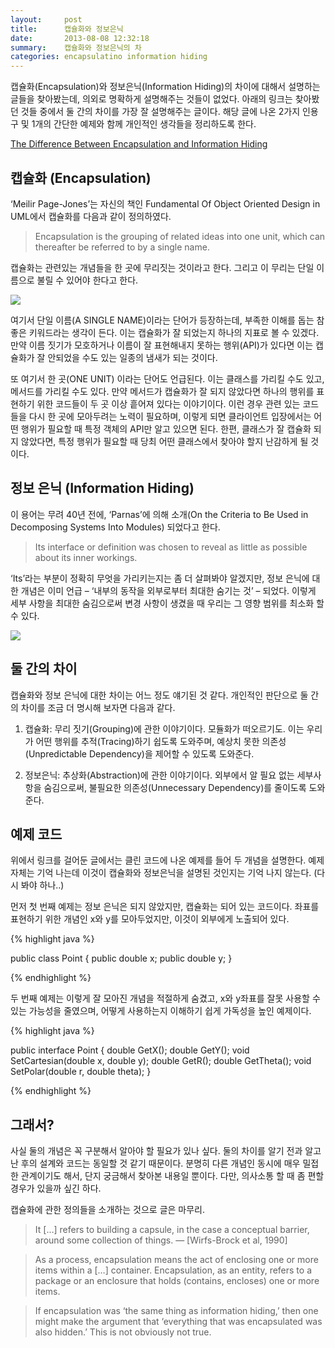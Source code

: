```yaml
---
layout:     post
title:      캡슐화와 정보은닉
date:       2013-08-08 12:32:18
summary:    캡슐화와 정보은닉의 차
categories: encapsulatino information hiding
---
```


캡슐화(Encapsulation)와 정보은닉(Information Hiding)의 차이에 대해서 설명하는 글들을 찾아봤는데, 의외로 명확하게 설명해주는 것들이 없었다. 아래의 링크는 찾아봤던 것들 중에서 둘 간의 차이를 가장 잘 설명해주는 글이다. 해당 글에 나온 2가지 인용구 및 1개의 간단한 예제와 함께 개인적인 생각들을 정리하도록 한다.

[The Difference Between Encapsulation and Information Hiding](http://stefanoricciardi.com/2009/12/06/encapsulation-and-information-hiding/)


## 캡슐화 (Encapsulation)

‘Meilir Page-Jones’는 자신의 책인 Fundamental Of Object Oriented Design in UML에서 캡슐화를 다음과 같이 정의하였다.

> Encapsulation is the grouping of related ideas into one unit, which can thereafter be referred to by a single name.

캡슐화는 관련있는 개념들을 한 곳에 무리짓는 것이라고 한다. 그리고 이 무리는 단일 이름으로 불릴 수 있어야 한다고 한다.

![](https://opentypo.files.wordpress.com/2013/08/l-glutamine-capsule-body-building-jlcl032.jpg)

여기서 단일 이름(A SINGLE NAME)이라는 단어가 등장하는데, 부족한 이해를 돕는 참 좋은 키워드라는 생각이 든다. 이는 캡슐화가 잘 되었는지 하나의 지표로 볼 수 있겠다. 만약 이름 짓기가 모호하거나 이름이 잘 표현해내지 못하는 행위(API)가 있다면 이는 캡슐화가 잘 안되었을 수도 있는 일종의 냄새가 되는 것이다.

또 여기서 한 곳(ONE UNIT) 이라는 단어도 언급된다. 이는 클래스를 가리킬 수도 있고, 메서드를 가리킬 수도 있다. 만약 메서드가 캡슐화가 잘 되지 않았다면 하나의 행위를 표현하기 위한 코드들이 두 곳 이상 흩어져 있다는 이야기이다. 이런 경우 관련 있는 코드들을 다시 한 곳에 모아두려는 노력이 필요하며, 이렇게 되면 클라이언트 입장에서는 어떤 행위가 필요할 때 특정 객체의 API만 알고 있으면 된다. 한편, 클래스가 잘 캡슐화 되지 않았다면, 특정 행위가 필요할 때 당최 어떤 클래스에서 찾아야 할지 난감하게 될 것이다.


## 정보 은닉 (Information Hiding)

이 용어는 무려 40년 전에, ‘Parnas’에 의해 소개(On the Criteria to Be Used in Decomposing Systems Into Modules) 되었다고 한다.

> Its interface or definition was chosen to reveal as little as possible about its inner workings.

‘Its’라는 부분이 정확히 무엇을 가리키는지는 좀 더 살펴봐야 알겠지만, 정보 은닉에 대한 개념은 이미 언급 – ‘내부의 동작을 외부로부터 최대한 숨기는 것’ – 되었다. 이렇게 세부 사항을 최대한 숨김으로써 변경 사항이 생겼을 때 우리는 그 영향 범위를 최소화 할 수 있다.

![](https://opentypo.files.wordpress.com/2013/08/hide-or-seek.png)


## 둘 간의 차이

캡슐화와 정보 은닉에 대한 차이는 어느 정도 얘기된 것 같다. 개인적인 판단으로 둘 간의 차이를 조금 더 명시해 보자면 다음과 같다.

1. 캡슐화: 무리 짓기(Grouping)에 관한 이야기이다. 모듈화가 떠오르기도. 이는 우리가 어떤 행위를 추적(Tracing)하기 쉽도록 도와주며, 예상치 못한 의존성(Unpredictable Dependency)을 제어할 수 있도록 도와준다.

2. 정보은닉: 추상화(Abstraction)에 관한 이야기이다. 외부에서 알 필요 없는 세부사항을 숨김으로써, 불필요한 의존성(Unnecessary Dependency)를 줄이도록 도와준다.


## 예제 코드

위에서 링크를 걸어둔 글에서는 클린 코드에 나온 예제를 들어 두 개념을 설명한다. 예제 자체는 기억 나는데 이것이 캡슐화와 정보은닉을 설명된 것인지는 기억 나지 않는다. (다시 봐야 하나..)

먼저 첫 번째 예제는 정보 은닉은 되지 않았지만, 캡슐화는 되어 있는 코드이다. 좌표를 표현하기 위한 개념인 x와 y를 모아두었지만, 이것이 외부에게 노출되어 있다.

{% highlight java %}

public class Point {
    public double x;
    public double y;
}

{% endhighlight %}

두 번째 예제는 이렇게 잘 모아진 개념을 적절하게 숨겼고, x와 y좌표를 잘못 사용할 수 있는 가능성을 줄였으며, 어떻게 사용하는지 이해하기 쉽게 가독성을 높인 예제이다.

{% highlight java %}

public interface Point {
    double GetX();
    double GetY();
    void SetCartesian(double x, double y);
    double GetR();
    double GetTheta();
    void SetPolar(double r, double theta);
}

{% endhighlight %}


## 그래서?

사실 둘의 개념은 꼭 구분해서 알아야 할 필요가 있나 싶다. 둘의 차이를 알기 전과 알고 난 후의 설계와 코드는 동일할 것 같기 때문이다. 분명히 다른 개념인 동시에 매우 밀접한 관계이기도 해서, 단지 궁금해서 찾아본 내용일 뿐이다. 다만, 의사소통 할 때 좀 편할 경우가 있을까 싶긴 하다.

캡슐화에 관한 정의들을 소개하는 것으로 글은 마무리.

> It […] refers to building a capsule, in the case a conceptual barrier, around some collection of things. — [Wirfs-Brock et al, 1990]

> As a process, encapsulation means the act of enclosing one or more items within a […] container. Encapsulation, as an entity, refers to a package or an enclosure that holds (contains, encloses) one or more items.

> If encapsulation was ‘the same thing as information hiding,’ then one might make the argument that ‘everything that was encapsulated was also hidden.’ This is not obviously not true.
 